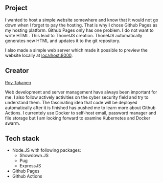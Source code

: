 ## Project

I wanted to host a simple website somewhere and know that it would not go down when I forget to pay the hosting. That is why I chose Github Pages as my hosting platform. Github Pages only has one problem. I do not want to write HTML. This lead to ThonelJS creation. ThonelJS automatically generates new HTML and updates it to the git repository.

I also made a simple web server which made it possible to preview the website locally at [localhost:8000](http://localhost:8000). 

## Creator

[Roy Takanen](https://github.com/RoyTakanen/)

Web development and server management have always been important for me. I also follow actively activities on the cyber security field and try to understand them. The fascinating idea that code will be deployed automatically after it is finished has pushed me to learn more about Github Actions. I currentely use Docker to self-host email, password manager and file storage but I am looking forward to examine Kubernetes and Docker swarm.

## Tech stack

- Node.JS with following packages:
    - Showdown.JS
    - Pug
    - ExpressJS
- Github Pages
- Github Actions
